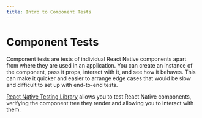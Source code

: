 ```yaml
---
title: Intro to Component Tests
---
```


# Component Tests

Component tests are tests of individual React Native components apart from where they are used in an application. You can create an instance of the component, pass it props, interact with it, and see how it behaves. This can make it quicker and easier to arrange edge cases that would be slow and difficult to set up with end-to-end tests.

[React Native Testing Library][react-native-testing-library] allows you to test React Native components, verifying the component tree they render and allowing you to interact with them.

[react-native-testing-library]: https://github.com/callstack/react-native-testing-library
